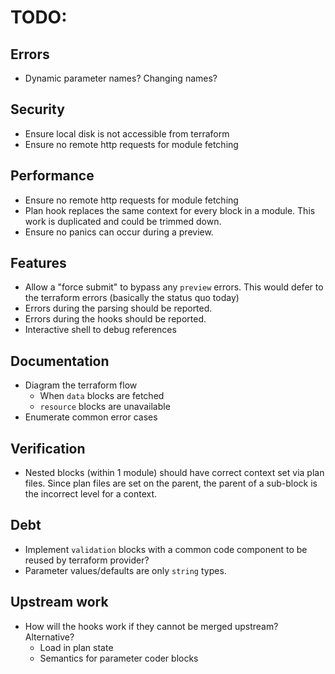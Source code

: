 # TODO:

## Errors

- Dynamic parameter names? Changing names?

## Security

- Ensure local disk is not accessible from terraform
- Ensure no remote http requests for module fetching

## Performance

- Ensure no remote http requests for module fetching
- Plan hook replaces the same context for every block in a module. This work is duplicated and could be trimmed down.
- Ensure no panics can occur during a preview.

## Features

- Allow a "force submit" to bypass any `preview` errors. This would defer to the terraform errors (basically the status quo today)
- Errors during the parsing should be reported.
- Errors during the hooks should be reported.
- Interactive shell to debug references

## Documentation

- Diagram the terraform flow
  - When `data` blocks are fetched
  - `resource` blocks are unavailable
- Enumerate common error cases


## Verification

- Nested blocks (within 1 module) should have correct context set via plan files. Since plan files are set on the parent, the parent of a sub-block is the incorrect level for a context.

## Debt

- Implement `validation` blocks with a common code component to be reused by terraform provider?
- Parameter values/defaults are only `string` types. 

## Upstream work

- How will the hooks work if they cannot be merged upstream? Alternative?
  - Load in plan state
  - Semantics for parameter coder blocks
